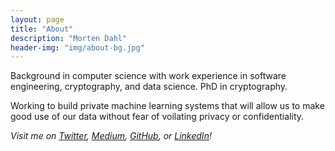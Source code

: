 ```yaml
---
layout: page
title: "About"
description: "Morten Dahl"
header-img: "img/about-bg.jpg"
---
```


Background in computer science with work experience in software engineering, cryptography, and data science. PhD in cryptography.

Working to build private machine learning systems that will allow us to make good use of our data without fear of voilating privacy or confidentiality.

<i>
Visit me on
<a href="https://www.twitter.com/mortendahlcs">Twitter</a>,
<a href="https://medium.com/@mortendahl">Medium</a>,
<a href="https://github.com/mortendahl">GitHub</a>,
or <a href="https://www.linkedin.com/in/mortendahlcs">LinkedIn</a>!
</i>

